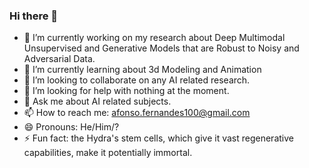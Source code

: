 ### Hi there 👋

- 🔭 I’m currently working on my research about Deep Multimodal Unsupervised and Generative Models that are Robust to Noisy and Adversarial Data.
- 🌱 I’m currently learning about 3d Modeling and Animation
- 👯 I’m looking to collaborate on any AI related research.
- 🤔 I’m looking for help with nothing at the moment.
- 💬 Ask me about AI related subjects.
- 📫 How to reach me: afonso.fernandes100@gmail.com
- 😄 Pronouns: He/Him/?
- ⚡ Fun fact: the Hydra's stem cells, which give it vast regenerative capabilities, make it potentially immortal.

<!--
**MrIceHavoc/MrIceHavoc** is a ✨ _special_ ✨ repository because its `README.md` (this file) appears on your GitHub profile.
-->
